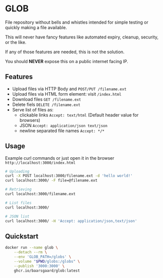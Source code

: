 # GLOB

File repository without bells and whistles intended for simple testing or quickly making a file available.

This will never have fancy features like automated expiry, cleanup, security, or the like.

If any of those features are needed, this is not the solution.

You should **NEVER** expose this on a public internet facing IP.

## Features

- Upload files via HTTP Body and `POST/PUT /filename.ext`
- Upload files via HTML form element: visit `/index.html`
- Download files `GET /filename.ext`
- Delete fiels `DELETE /filename.ext`
- Serve list of files as:
    - clickable links `Accept: text/html` (Default header value for browsers)
    - JSON `Accept: application/json text/json`
    - newline separated file names `Accept: */*`

## Usage

Example curl commands or just open it in the browser `http://localhost:3000/index.html`

```bash
# Uploading
curl -X POST localhost:3000/filename.ext -d 'hello world!'
curl localhost:3000/ -F file=@filename.ext

# Retrieving 
curl localhost:3000/filename.ext

# List files
curl localhost:3000/

# JSON list
curl localhost:3000/ -H 'Accept: application/json,text/json'
```

## Quickstart

```bash
docker run --name glob \
    --detach --rm \
    --env 'GLOB_PATH=/globs' \
    --volume "$PWD/globs:/globs" \
    --publish '3000:3000' \
    ghcr.io/baarsgaard/glob:latest
```
